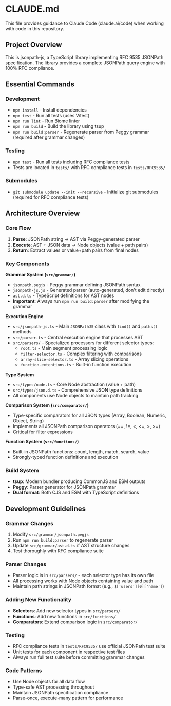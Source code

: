 # CLAUDE.md

This file provides guidance to Claude Code (claude.ai/code) when working with code in this repository.

## Project Overview

This is jsonpath-js, a TypeScript library implementing RFC 9535 JSONPath specification. The library provides a complete JSONPath query engine with 100% RFC compliance.

## Essential Commands

### Development

- `npm install` - Install dependencies
- `npm test` - Run all tests (uses Vitest)
- `npm run lint` - Run Biome linter
- `npm run build` - Build the library using tsup
- `npm run build:parser` - Regenerate parser from Peggy grammar (required after grammar changes)

### Testing

- `npm test` - Run all tests including RFC compliance tests
- Tests are located in `tests/` with RFC compliance tests in `tests/RFC9535/`

### Submodules

- `git submodule update --init --recursive` - Initialize git submodules (required for RFC compliance tests)

## Architecture Overview

### Core Flow

1. **Parse**: JSONPath string → AST via Peggy-generated parser
2. **Execute**: AST + JSON data → Node objects (value + path pairs)
3. **Return**: Extract values or value+path pairs from final nodes

### Key Components

**Grammar System (`src/grammar/`)**

- `jsonpath.pegjs` - Peggy grammar defining JSONPath syntax
- `jsonpath-js.js` - Generated parser (auto-generated, don't edit directly)
- `ast.d.ts` - TypeScript definitions for AST nodes
- **Important**: Always run `npm run build:parser` after modifying the grammar

**Execution Engine**

- `src/jsonpath-js.ts` - Main `JSONPathJS` class with `find()` and `paths()` methods
- `src/parser.ts` - Central execution engine that processes AST
- `src/parsers/` - Specialized processors for different selector types:
  - `root.ts` - Main segment processing logic
  - `filter-selector.ts` - Complex filtering with comparisons
  - `array-slice-selector.ts` - Array slicing operations
  - `function-extentions.ts` - Built-in function execution

**Type System**

- `src/types/node.ts` - Core Node abstraction (value + path)
- `src/types/json.d.ts` - Comprehensive JSON type definitions
- All components use Node objects to maintain path tracking

**Comparison System (`src/comparator/`)**

- Type-specific comparators for all JSON types (Array, Boolean, Numeric, Object, String)
- Implements all JSONPath comparison operators (==, !=, <, <=, >, >=)
- Critical for filter expressions

**Function System (`src/functions/`)**

- Built-in JSONPath functions: count, length, match, search, value
- Strongly-typed function definitions and execution

### Build System

- **tsup**: Modern bundler producing CommonJS and ESM outputs
- **Peggy**: Parser generator for JSONPath grammar
- **Dual format**: Both CJS and ESM with TypeScript definitions

## Development Guidelines

### Grammar Changes

1. Modify `src/grammar/jsonpath.pegjs`
2. Run `npm run build:parser` to regenerate parser
3. Update `src/grammar/ast.d.ts` if AST structure changes
4. Test thoroughly with RFC compliance suite

### Parser Changes

- Parser logic is in `src/parsers/` - each selector type has its own file
- All processing works with Node objects containing value and path
- Maintain path strings in JSONPath format (e.g., `$['users'][0]['name']`)

### Adding New Functionality

- **Selectors**: Add new selector types in `src/parsers/`
- **Functions**: Add new functions in `src/functions/`
- **Comparators**: Extend comparison logic in `src/comparator/`

### Testing

- RFC compliance tests in `tests/RFC9535/` use official JSONPath test suite
- Unit tests for each component in respective test files
- Always run full test suite before committing grammar changes

### Code Patterns

- Use Node objects for all data flow
- Type-safe AST processing throughout
- Maintain JSONPath specification compliance
- Parse-once, execute-many pattern for performance
